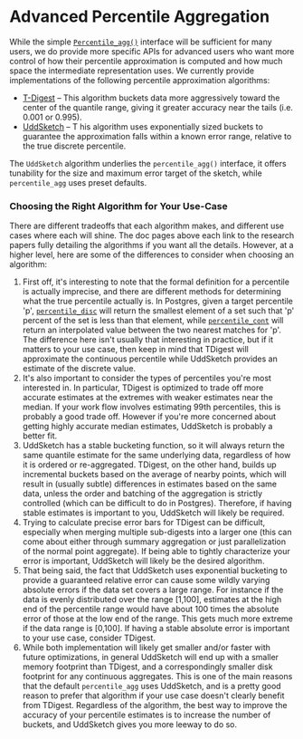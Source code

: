 # Advanced Percentile Aggregation
While the simple [`Percentile_agg()`](/hyperfunctions/percentile-approximation/aggregation-methods/percentile_agg) 
interface will be sufficient for many users, we do provide more specific APIs for 
advanced users who want more control of how their percentile approximation is 
computed and how much space the intermediate representation uses.  We currently 
provide implementations of the following percentile approximation algorithms:

- [T-Digest](/hyperfunctions/percentile-approximation/aggregation-methods/tdigest/) – 
This algorithm buckets data more aggressively toward the center of the quantile range, 
giving it greater accuracy near the tails (i.e. 0.001 or 0.995).
- [UddSketch](/hyperfunctions/percentile-approximation/aggregation-methods/uddsketch/) – T
his algorithm uses exponentially sized buckets to guarantee the approximation 
falls within a known error range, relative to the true discrete percentile.

The `UddSketch` algorithm underlies the `percentile_agg()` interface, it offers 
tunability for the size and maximum error target of the sketch, while `percentile_agg` 
uses preset defaults. 

### Choosing the Right Algorithm for Your Use-Case
There are different tradeoffs that each algorithm makes, and different use cases 
where each will shine.  The doc pages above each link to the research papers fully 
detailing the algorithms if you want all the details.  However, at a higher level, 
here are some of the differences to consider when choosing an algorithm:

1. First off, it's interesting to note that the formal definition for a percentile 
is actually imprecise, and there are different methods for determining what the 
true percentile actually is.  In Postgres, given a target percentile 'p', 
[`percentile_disc`](https://www.postgresql.org/docs/current/functions-aggregate.html#FUNCTIONS-ORDEREDSET-TABLE) 
will return the smallest element of a set such that 'p' percent of the set is 
less than that element, while [`percentile_cont`](https://www.postgresql.org/docs/current/functions-aggregate.html#FUNCTIONS-ORDEREDSET-TABLE) 
will return an interpolated value between the two nearest matches for 'p'.  The 
difference here isn't usually that interesting in practice, but if it matters to 
your use case, then keep in mind that TDigest will approximate the continuous 
percentile while UddSketch provides an estimate of the discrete value.
1. It's also important to consider the types of percentiles you're most interested 
in.  In particular, TDigest is optimized to trade off more accurate estimates at 
the extremes with weaker estimates near the median.  If your work flow involves 
estimating 99th percentiles, this is probably a good trade off.  However if you're 
more concerned about getting highly accurate median estimates, UddSketch is 
probably a better fit.
1. UddSketch has a stable bucketing function, so it will always return the same 
quantile estimate for the same underlying data, regardless of how it is ordered 
or re-aggregated.  TDigest, on the other hand, builds up incremental buckets based 
on the average of nearby points, which will result in (usually subtle) differences 
in estimates based on the same data, unless the order and batching of the 
aggregation is strictly controlled (which can be difficult to do in Postgres). 
Therefore, if having stable estimates is important to you, UddSketch will likely 
be required.
1. Trying to calculate precise error bars for TDigest can be difficult, especially 
when merging multiple sub-digests into a larger one (this can come about either 
through summary aggregation or just parallelization of the normal point aggregate). 
If being able to tightly characterize your error is important, UddSketch will 
likely be the desired algorithm.
1. That being said, the fact that UddSketch uses exponential bucketing to provide 
a guaranteed relative error can cause some wildly varying absolute errors if the 
data set covers a large range.  For instance if the data is evenly distributed 
over the range [1,100], estimates at the high end of the percentile range would 
have about 100 times the absolute error of those at the low end of the range. 
This gets much more extreme if the data range is [0,100].  If having a stable 
absolute error is important to your use case, consider TDigest.
1. While both implementation will likely get smaller and/or faster with future 
optimizations, in general UddSketch will end up with a smaller memory footprint 
than TDigest, and a correspondingly smaller disk footprint for any continuous 
aggregates.  This is one of the main reasons that the default `percentile_agg` 
uses UddSketch, and is a pretty good reason to prefer that algorithm if your use 
case doesn't clearly benefit from TDigest.  Regardless of the algorithm, the best 
way to improve the accuracy of your percentile estimates is to increase the 
number of buckets, and UddSketch gives you more leeway to do so.
